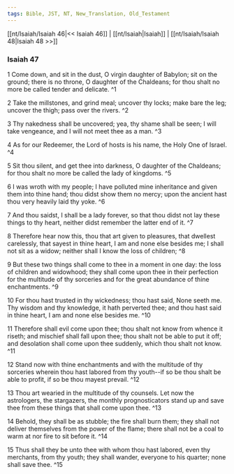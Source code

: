 ```yaml
---
tags: Bible, JST, NT, New_Translation, Old_Testament
---
```


[[nt/Isaiah/Isaiah 46|<< Isaiah 46]] | [[nt/Isaiah|Isaiah]] | [[nt/Isaiah/Isaiah 48|Isaiah 48 >>]]

### Isaiah 47

1 Come down, and sit in the dust, O virgin daughter of Babylon; sit on the ground; there is no throne, O daughter of the Chaldeans; for thou shalt no more be called tender and delicate.  ^1

2 Take the millstones, and grind meal; uncover thy locks; make bare the leg; uncover the thigh; pass over the rivers.  ^2

3 Thy nakedness shall be uncovered; yea, thy shame shall be seen; I will take vengeance, and I will not meet thee as a man.  ^3

4 As for our Redeemer, the Lord of hosts is his name, the Holy One of Israel.  ^4

5 Sit thou silent, and get thee into darkness, O daughter of the Chaldeans; for thou shalt no more be called the lady of kingdoms.  ^5

6 I was wroth with my people; I have polluted mine inheritance and given them into thine hand; thou didst show them no mercy; upon the ancient hast thou very heavily laid thy yoke.  ^6

7 And thou saidst, I shall be a lady forever, so that thou didst not lay these things to thy heart, neither didst remember the latter end of it.  ^7

8 Therefore hear now this, thou that art given to pleasures, that dwellest carelessly, that sayest in thine heart, I am and none else besides me; I shall not sit as a widow; neither shall I know the loss of children;  ^8

9 But these two things shall come to thee in a moment in one day: the loss of children and widowhood; they shall come upon thee in their perfection for the multitude of thy sorceries and for the great abundance of thine enchantments.  ^9

10 For thou hast trusted in thy wickedness; thou hast said, None seeth me. Thy wisdom and thy knowledge, it hath perverted thee; and thou hast said in thine heart, I am and none else besides me.  ^10

11 Therefore shall evil come upon thee; thou shalt not know from whence it riseth; and mischief shall fall upon thee; thou shalt not be able to put it off; and desolation shall come upon thee suddenly, which thou shalt not know.  ^11

12 Stand now with thine enchantments and with the multitude of thy sorceries wherein thou hast labored from thy youth\--if so be thou shalt be able to profit, if so be thou mayest prevail.  ^12

13 Thou art wearied in the multitude of thy counsels. Let now the astrologers, the stargazers, the monthly prognosticators stand up and save thee from these things that shall come upon thee.  ^13

14 Behold, they shall be as stubble; the fire shall burn them; they shall not deliver themselves from the power of the flame; there shall not be a coal to warm at nor fire to sit before it.  ^14

15 Thus shall they be unto thee with whom thou hast labored, even thy merchants, from thy youth; they shall wander, everyone to his quarter; none shall save thee.  ^15

 
